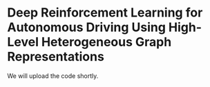 # Deep Reinforcement Learning for Autonomous Driving Using High-Level Heterogeneous Graph Representations

We will upload the code shortly.
